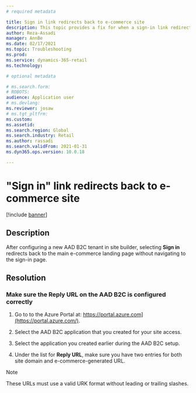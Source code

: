 ```yaml
---
# required metadata

title: Sign in link redirects back to e-commerce site
description: This topic provides a fix for when a sign-in link redirects back to the e-commerce site instead of the sign-in page. 
author: Reza-Assadi
manager: AnnBe
ms.date: 02/17/2021
ms.topic: Troubleshooting
ms.prod: 
ms.service: dynamics-365-retail
ms.technology: 

# optional metadata

# ms.search.form: 
# ROBOTS: 
audience: Application user
# ms.devlang: 
ms.reviewer: josaw
# ms.tgt_pltfrm: 
ms.custom: 
ms.assetid: 
ms.search.region: Global
ms.search.industry: Retail
ms.author: rassadi
ms.search.validFrom: 2021-01-31
ms.dyn365.ops.version: 10.0.18

---
```


# "Sign in" link redirects back to e-commerce site

[!include [banner](../../includes/banner.md)]

## Description
After configuring a new AAD B2C tenant in site builder, selecting **Sign in** redirects back to the main e-commerce landing page without navigating to the sign-in page.

## Resolution
### Make sure the **Reply** URL on the AAD B2C is configured correctly 

1. Go to to the Azure Portal at: https://portal.azure.com](https://portal.azure.com/).

1. Select the AAD B2C application that you created for your site access.

1. Select the application you created earlier during the AAD B2C setup.

1. Under the list for **Reply URL**, make sure you have two entries for both site domain and e-commerce-generated URL.

> [!NOTE]
> These URLs must use a valid URK format without leading or trailing slashes.



